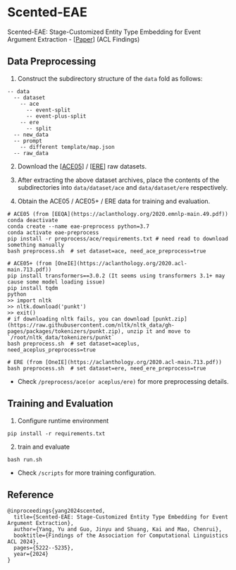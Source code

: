 # Scented-EAE
Scented-EAE: Stage-Customized Entity Type Embedding for Event Argument Extraction - [[Paper](https://aclanthology.org/2024.findings-acl.309.pdf)] (ACL Findings)


## Data Preprocessing
1. Construct the subdirectory structure of the `data` fold as follows:

```
-- data
  -- dataset
    -- ace
      -- event-split
      -- event-plus-split
    -- ere
      -- split
  -- new_data
  -- prompt
    -- different template/map.json
  -- raw_data
```

2. Download the [[ACE05](https://catalog.ldc.upenn.edu/LDC2006T06)] / [[ERE](https://catalog.ldc.upenn.edu/LDC2023T04)] raw datasets.

3. After extracting the above dataset archives, place the contents of the subdirectories into `data/dataset/ace` and `data/dataset/ere` respectively.

4. Obtain the ACE05 / ACE05+ / ERE data for training and evaluation.

```
# ACE05 (from [EEQA](https://aclanthology.org/2020.emnlp-main.49.pdf))
conda deactivate
conda create --name eae-preprocess python=3.7
conda activate eae-preprocess
pip install -r preprocess/ace/requirements.txt # need read to download something manually
bash preprocess.sh  # set dataset=ace, need_ace_preprocess=true

# ACE05+ (from [OneIE](https://aclanthology.org/2020.acl-main.713.pdf))
pip install transformers==3.0.2 (It seems using transformers 3.1+ may cause some model loading issue)
pip install tqdm
python
>> import nltk 
>> nltk.download('punkt')
>> exit()
# if downloading nltk fails, you can download [punkt.zip](https://raw.githubusercontent.com/nltk/nltk_data/gh-pages/packages/tokenizers/punkt.zip), unzip it and move to `/root/nltk_data/tokenizers/punkt`
bash preprocess.sh  # set dataset=aceplus, need_aceplus_preprocess=true

# ERE (from [OneIE](https://aclanthology.org/2020.acl-main.713.pdf))
bash preprocess.sh  # set dataset=ere, need_ere_preprocess=true
```

- Check `/preprocess/ace(or aceplus/ere)` for more preprocessing details.

## Training and Evaluation
1. Configure runtime environment
```
pip install -r requirements.txt
```

2. train and evaluate
```
bash run.sh
```

- Check `/scripts` for more training configuration.

## Reference
```
@inproceedings{yang2024scented,
  title={Scented-EAE: Stage-Customized Entity Type Embedding for Event Argument Extraction},
  author={Yang, Yu and Guo, Jinyu and Shuang, Kai and Mao, Chenrui},
  booktitle={Findings of the Association for Computational Linguistics ACL 2024},
  pages={5222--5235},
  year={2024}
}
```

